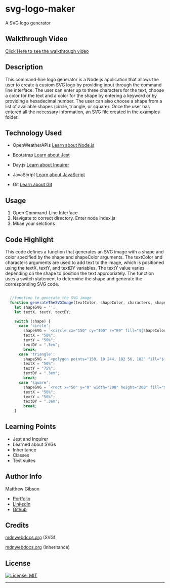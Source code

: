 # svg-logo-maker

A SVG logo generator

## Walkthrough Video

[Click Here to see the walkthrough video](https://drive.google.com/file/d/1d9tBwOLJr8M2beIsQbjigrH4tjpVbZdI/view?usp=share_link)

## Description

This command-line logo generator is a Node.js application that allows the user to create a custom SVG logo by providing input through the command line interface. The user can enter up to three characters for the text, choose a color for the text and a color for the shape by entering a keyword or by providing a hexadecimal number. The user can also choose a shape from a list of available shapes (circle, triangle, or square). Once the user has entered all the necessary information, an SVG file created in the examples folder.

## Technology Used

- OpenWeatherAPIs
  [Learn about Node.js](https://nodejs.org/en/docs)

- Bootstrap
  [Learn about Jest](https://jestjs.io/docs/getting-started)

- Day.js
  [Learn about Inquirer](https://www.npmjs.com/package/inquirer/v/8.2.4)

- JavaScript
  [Learn about JavaScript](https://developer.mozilla.org/en-US/docs/Web/JavaScript)

- Git
  [Learn about Git](https://git-scm.com/)

## Usage

1. Open Command-Line Interface
2. Navigate to correct directory. Enter node index.js
3. Mkae your selctions

## Code Highlight

This code defines a function that generates an SVG image with a shape and color specified by the shape and shapeColor arguments. The textColor and characters arguments are used to add text to the image, which is positioned using the textX, textY, and textDY variables. The textY value varies depending on the shape to position the text appropriately. The function uses a switch statement to determine the shape and generate the corresponding SVG code.

```JavaScript

  //function to generate the SVG image
  function generateTheSVGImage(textColor, shapeColor, characters, shape) {
    let shapeSVG = '';
    let textX, textY, textDY;

    switch (shape) {
      case 'circle':
        shapeSVG = `<circle cx="150" cy="100" r="80" fill="${shapeColor}" />`;
        textX = "50%";
        textY = "50%";
        textDY = ".3em";
        break;
      case 'triangle':
        shapeSVG = `<polygon points="150, 18 244, 182 56, 182" fill="${shapeColor}" />`;
        textX = "50%";
        textY = "75%";
        textDY = ".3em";
        break;
      case 'square':
        shapeSVG = `<rect x="50" y="0" width="200" height="200" fill="${shapeColor}" />`;
        textX = "50%";
        textY = "50%";
        textDY = ".3em";
        break;
    }
```

## Learning Points

- Jest and Inquirer
- Learned about SVGs
- Inheritance
- Classes
- Test suites

## Author Info

Matthew Gibson

- [Portfolio](https://github.com/ohSweetWampum)
- [LinkedIn](https://www.linkedin.com/in/matthew-gibson-6b9b12237/)
- [Github](https://github.com/ohSweetWampum)

## Credits

[mdnwebdocs.org](https://developer.mozilla.org/en-US/docs/Web/SVG/Tutorial)
(SVG)

[mdnwebdocs.org](https://www.w3schools.com/js/js_class_inheritance.asp)
(Inheritance)

## License

[![License: MIT](https://img.shields.io/badge/License-MIT-yellow.svg)](https://opensource.org/licenses/MIT)

---

```

```
